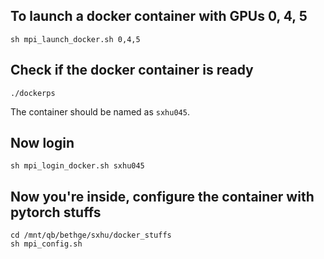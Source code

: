 ## To launch a docker container with GPUs 0, 4, 5
```
sh mpi_launch_docker.sh 0,4,5
```

## Check if the docker container is ready
```
./dockerps
```
The container should be named as `sxhu045`.

## Now login
```
sh mpi_login_docker.sh sxhu045
```

## Now you're inside, configure the container with pytorch stuffs
```
cd /mnt/qb/bethge/sxhu/docker_stuffs
sh mpi_config.sh
```
